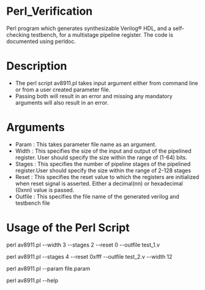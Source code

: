 # Perl_Verification
Perl program which generates synthesizable Verilog® HDL, and a self-checking testbench, for a multistage pipeline register. The code is documented using perldoc.

# Description
- The perl script av8911.pl takes input argument either from command line or from a user created parameter file.
- Passing both will result in an error and missing any mandatory arguments will also result in an error.

# Arguments
- Param : This takes parameter file name as an argument.
- Width : This specifies the size of the input and output of the pipelined register. User should specify the size within the range of (1-64) bits.
- Stages : This specifies the number of pipeline stages of the pipelined register.User should specify the size within the range of 2-128 stages
- Reset : This specifies the reset value to which the registers are initialized when reset signal is asserted. Either a decimal\(nn) or hexadecimal \(0xnn) value is passed.
- Outfile : This specifies the file name of the generated verilog and testbench file

# Usage of the Perl Script

perl av8911.pl --width 3 --stages 2 --reset 0 --outfile test_1.v

perl av8911.pl --stages 4 --reset 0xfff --outfile test_2.v --width 12

perl av8911.pl --param file.param

perl av8911.pl --help
